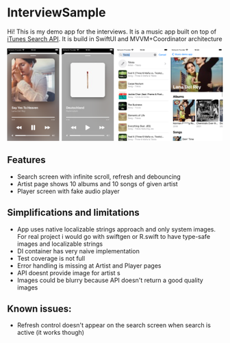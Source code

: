 # InterviewSample
Hi! This is my demo app for the interviews. It is a music app built on top of [iTunes Search API](https://developer.apple.com/library/archive/documentation/AudioVideo/Conceptual/iTuneSearchAPI/Searching.html#//apple_ref/doc/uid/TP40017632-CH5-SW1). It is build in SwiftUI and MVVM+Coordinator architecture

![image](screenshots/readme.png)

## Features
- Search screen with infinite scroll, refresh and debouncing
- Artist page shows 10 albums and 10 songs of given artist
- Player screen with fake audio player

## Simplifications and limitations
- App uses native localizable strings approach and only system images. For real project i would go with swiftgen or R.swift to have type-safe images and localizable strings
- DI container has very naive implementation
- Test coverage is not full
- Error handling is missing at Artist and Player pages
- API doesnt provide image for artist s
- Images could be blurry because API doesn't return a good quality images

## Known issues:
- Refresh control doesn't appear on the search screen when search is active (it works though)

        